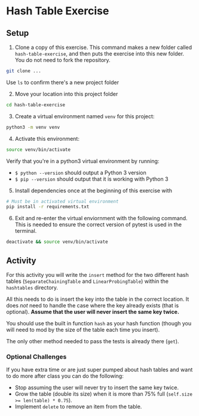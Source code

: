 # Hash Table Exercise #

## Setup ##

1. Clone a copy of this exercise. This command makes a new folder called `hash-table-exercise`, and then puts the exercise into this new folder. You do not need to fork the repository.

```bash
git clone ...
```

Use `ls` to confirm there's a new project folder

2. Move your location into this project folder

```bash
cd hash-table-exercise
```

3. Create a virtual environment named `venv` for this project:

```bash
python3 -m venv venv
```

4. Activate this environment:

```bash
source venv/bin/activate
```

Verify that you're in a python3 virtual environment by running:

- `$ python --version` should output a Python 3 version
- `$ pip --version` should output that it is working with Python 3

5. Install dependencies once at the beginning of this exercise with

```bash
# Must be in activated virtual environment
pip install -r requirements.txt
```

6. Exit and re-enter the virtual enviornment with the following command. This is needed to ensure the correct version of pytest is used in the terminal.

```bash
deactivate && source venv/bin/activate
```

## Activity ##

For this activity you will write the `insert` method for the two different hash tables (`SeparateChainingTable` and `LinearProbingTable`) within the `hashtables` directory.

All this needs to do is insert the key into the table in the correct location.  It does _not_ need to handle the case where the key already exists (that is optional).  **Assume that the user will never insert the same key twice.**

You should use the built in function `hash` as your hash function (though you will need to mod by the size of the table each time you insert).

The only other method needed to pass the tests is already there (`get`).

### Optional Challenges ###

If you have extra time or are just super pumped about hash tables and want to do more after class you can do the following:

* Stop assuming the user will never try to insert the same key twice.
* Grow the table (double its size) when it is more than 75% full (`self.size >= len(table) * 0.75`).
* Implement `delete` to remove an item from the table.
